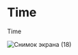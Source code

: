# Time
Time 

![Снимок экрана (18)](https://github.com/Arisanerz/Time/assets/138304850/8be32f17-c33c-416d-8b8b-f21b10b68229)
